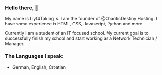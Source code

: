 ### Hello there, 👋

My name is Liyf4TakingLs. I am the founder of @ChaoticDestiny Hosting. 
I have some experience in HTML, CSS, Javascript, Python and more. 

Currently I am a student of an IT focused school. My current goal is to successfully finish my school and start working as a Network Technician / Manager.

### The Languages I speak:
- German, English, Croatian
